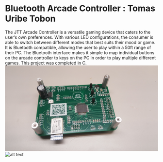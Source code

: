 # Bluetooth Arcade Controller : Tomas Uribe Tobon 
The JTT Arcade Controller is a versatile gaming device that caters to the user’s own preferences. With various LED configurations, the consumer is able to switch between different modes that best suits their mood or game. It is Bluetooth compatible, allowing the user to play within a 50ft range of their PC. The Bluetooth interface makes it simple to map individual buttons on the arcade controller to keys on the PC in order to play multiple different games. This project was completed in C.
![alt text](https://github.com/tomasu10/BluetoothArcadeController/blob/master/Pictures%20%26%20Videos/FinalPCBDesign-Front.jpg) ![alt text](https://github.com/tomasu10/BluetoothArcadeController/blob/master/Pictures%20%26%20Videos/FINALJTTARCADECONTROLLERGIF.gif)


